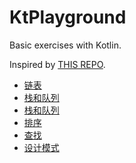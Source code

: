 # KtPlayground

Basic exercises with Kotlin.

Inspired by [THIS REPO](https://github.com/CaMnter/BasicExercises/).

- [链表](https://github.com/coreycao/KtPlayground/tree/main/src/main/kotlin/me/exercise/linkedlist)
- [栈和队列](https://github.com/coreycao/KtPlayground/tree/main/src/main/kotlin/me/exercise/stack)
- [栈和队列](https://github.com/coreycao/KtPlayground/tree/main/src/main/kotlin/me/exercise/tree)
- [排序](https://github.com/coreycao/KtPlayground/tree/main/src/main/kotlin/me/exercise/sort)
- [查找](https://github.com/coreycao/KtPlayground/tree/main/src/main/kotlin/me/exercise/binary)
- [设计模式](https://github.com/coreycao/KtPlayground/tree/main/src/main/kotlin/me/exercise/design)